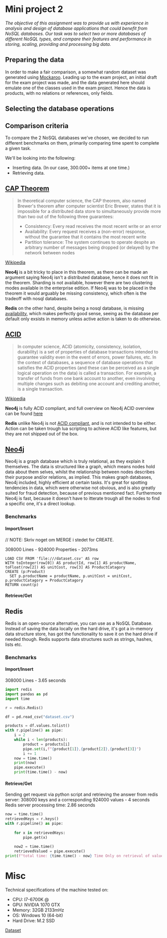 # Mini project 2
*The objective of this assignment was to provide us with experience in analysis and design of database applications that could benefit from NoSQL databases. Our task was to select two or more databases of different NoSQL types, and compare their features and performance in storing, scaling, providing and processing big data.*

## Preparing the data
In order to make a fair comparison, a somewhat random dataset was generated using [Mockaroo](https://mockaroo.com). Leading up to the exam project, an initial draft for the exam project was made, and the data generated here should emulate one of the classes used in the exam project. Hence the data is products, with no relations or references, only fields.

## Selecting the database operations

## Comparison criteria
 To compare the 2 NoSQL databases we've chosen, we decided to run different benchmarks on them, primarily comparing time spent to complete a given task.  
 
 We'll be looking into the following:
 * Inserting data. (In our case, 300.000+ items at one time.)
 * Retrieving data.

## [CAP Theorem](https://en.wikipedia.org/wiki/CAP_theorem)
>In theoretical computer science, the CAP theorem, also named Brewer's theorem after computer scientist Eric Brewer, states that it is impossible for a distributed data store to simultaneously provide more than two out of the following three guarantees:
>* Consistency: Every read receives the most recent write or an error
>* Availability: Every request receives a (non-error) response, without the guarantee that it 
contains the most recent write
>* Partition tolerance: The system continues to operate despite an arbitrary number of messages being dropped (or delayed) by the network between nodes

[Wikipedia](https://en.wikipedia.org/wiki/CAP_theorem)

**Neo4j** is a bit tricky to place in this theorem, as there can be made an argument saying Neo4j isn't a distributed database, hence it does not fit in the theorem. Sharding is not available, however there are two clustering modes available in the enterprise edition. If Neo4j was to be placed in the theorem it would arguably be missing consistency, which often is the tradeoff with nosql databases.

**Redis** on the other hand, despite being a nosql database, is missing [availability](https://aphyr.com/posts/283-jepsen-redis), which makes perfectly good sense, seeing as the database per default only exsists in memory unless active action is taken to do otherwise.

## [ACID](https://en.wikipedia.org/wiki/ACID)
>In computer science, ACID (atomicity, consistency, isolation, durability) is a set of properties of database transactions intended to guarantee validity even in the event of errors, power failures, etc. In the context of databases, a sequence of database operations that satisfies the ACID properties (and these can be perceived as a single logical operation on the data) is called a transaction. For example, a transfer of funds from one bank account to another, even involving multiple changes such as debiting one account and crediting another, is a single transaction.

[Wikipedia](https://en.wikipedia.org/wiki/ACID)

**Neo4j** is fully ACID compliant, and full overview on Neo4j ACID overview can be found [here](https://www.graphgrid.com/neo4j-is-designed-to-be-your-source-of-truth-database/)

**Redis** unlike Neo4j is not [ACID compliant](https://stackoverflow.com/questions/14682470/redis-and-data-integrity), and is not intended to be either. Action can be taken trough lua scripting to achieve ACID like features, but they are not shipped out of the box.

## [Neo4j](https://neo4j.com)
Neo4j is a graph database which is truly relational, as they explain it themselves. The data is structured like a graph, which means nodes hold data about them selves, whilst the relationship between nodes describes their purpose and/or relations, as implied. This makes graph databases, Neo4j included, highly efficient at certain tasks. It's great for spotting tendencies in data, which were otherwise not obvious, and is also greatly suited for fraud detection, because of previous mentioned fact. Furthermore Neo4j is fast, because it doesn't have to itterate trough all the nodes to find a specific one, it's a direct lookup.

### Benchmarks

#### Import/Insert

// NOTE: Skriv noget om MERGE i stedet for CREATE.

308000 Lines - 924000 Properties - 2073ms
```graph
LOAD CSV FROM 'file:///dataset.csv' AS row
WITH toInteger(row[0]) AS productId, row[1] AS productName, toFloat(row[2]) AS unitCost, row[3] AS ProductCatagory
CREATE (p:Product)
  SET p.productName = productName, p.unitCost = unitCost, p.productCatagory = ProductCatagory
RETURN count(p)
```

#### Retrieve/Get



## Redis
Redis is an open-source alternative, you can use as a NoSQL Database. Instead of saving the data locally on the hard drive, it's got a in-memory data structure store, has got the functionality to save it on the hard drive if needed though. Redis supports data structures such as strings, hashes, lists etc. 

### Benchmarks

#### Import/Insert
308000 Lines - 3.65 seconds
```python
import redis
import pandas as pd
import time

r = redis.Redis()

df = pd.read_csv("dataset.csv")

products = df.values.tolist()
with r.pipeline() as pipe:
    i = 2
    while i < len(products):
        product = products[i]
        pipe.set(i,f"{product[1]},{product[2]},{product[3]}")
        i += 1
    now = time.time()
    print(now)
    pipe.execute()
    print(time.time() - now)
```

#### Retrieve/Get
Sending get request via python script and retrieving the answer from redis server:
308000 keys and a corresponding 924000 values - 4 seconds
Redis server processing time: 2.86 seconds
```python
now = time.time()
retrievedKeys = r.keys()
with r.pipeline() as pipe:
    
    for x in retrievedKeys:
        pipe.get(x)
    
    now2 = time.time()    
    retrievedValued = pipe.execute()
print(f"total time: {time.time() - now} Time Only on retrieval of values: {time.time() - now2}")
```

# Misc
Technical specifications of the machine tested on:
* CPU: I7-6700K @ 
* GPU: NVIDIA 1070 GTX
* Memory: 32GB 2133mHz
* OS: Windows 10 (64-bit)
* Hard Drive: M.2 SSD

[Dataset](misc/dataset.csv)
